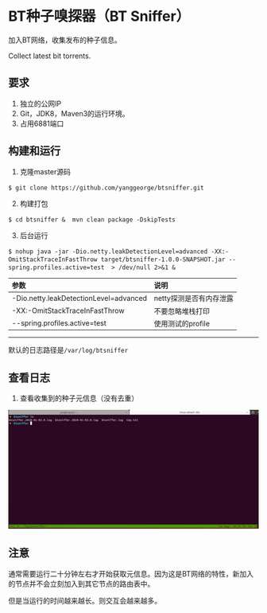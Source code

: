 # BT种子嗅探器（BT Sniffer）

加入BT网络，收集发布的种子信息。

Collect latest bit torrents.

## 要求

1. 独立的公网IP
2. Git，JDK8，Maven3的运行环境。
3. 占用6881端口

## 构建和运行

1. 克隆master源码
```shell
$ git clone https://github.com/yanggeorge/btsniffer.git
```

2. 构建打包
```shell
$ cd btsniffer &  mvn clean package -DskipTests
```

3. 后台运行
```shell
$ nohup java -jar -Dio.netty.leakDetectionLevel=advanced -XX:-OmitStackTraceInFastThrow target/btsniffer-1.0.0-SNAPSHOT.jar --spring.profiles.active=test  > /dev/null 2>&1 &
```


| 参数 | 说明 |
| :------ | :----- |
| -Dio.netty.leakDetectionLevel=advanced | netty探测是否有内存泄露 | 
| -XX:-OmitStackTraceInFastThrow | 不要忽略堆栈打印 |
| --spring.profiles.active=test | 使用测试的profile |
------

默认的日志路径是`/var/log/btsniffer`

## 查看日志

1. 查看收集到的种子元信息（没有去重）

![bt-sniffer-show](./doc/show.gif)


## 注意

通常需要运行二十分钟左右才开始获取元信息。因为这是BT网络的特性，新加入的节点并不会立刻加入到其它节点的路由表中。

但是当运行的时间越来越长。则交互会越来越多。
